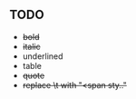## TODO 
 - ~~bold~~
 - ~~italic~~
 - underlined
 - table
 - ~~quote~~
 - ~~replace \t with "<span sty.."~~


